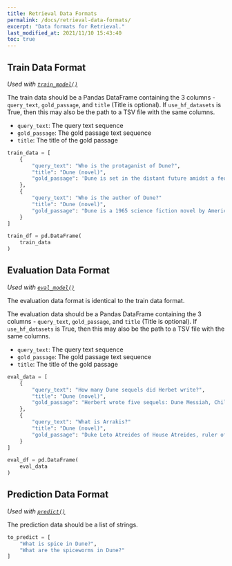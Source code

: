 ```yaml
---
title: Retrieval Data Formats
permalink: /docs/retrieval-data-formats/
excerpt: "Data formats for Retrieval."
last_modified_at: 2021/11/10 15:43:40
toc: true
---
```



## Train Data Format

*Used with [`train_model()`](/docs/retrieval-model/#training-a-retrieval-model)*

The train data should be a Pandas DataFrame containing the 3 columns - `query_text`, `gold_passage`, and `title` (Title is optional). If `use_hf_datasets` is True, then this may also be the path to a TSV file with the same columns.

- `query_text`: The query text sequence
- `gold_passage`: The gold passage text sequence
- `title`: The title of the gold passage


```python
train_data = [
    {
        "query_text": "Who is the protaganist of Dune?",
        "title": "Dune (novel)",
        "gold_passage": 'Dune is set in the distant future amidst a feudal interstellar society in which various noble houses control planetary fiefs. It tells the story of young Paul Atreides, whose family accepts the stewardship of the planet Arrakis. While the planet is an inhospitable and sparsely populated desert wasteland, it is the only source of melange, or "spice", a drug that extends life and enhances mental abilities. Melange is also necessary for space navigation, which requires a kind of multidimensional awareness and foresight that only the drug provides. As melange can only be produced on Arrakis, control of the planet is a coveted and dangerous undertaking. The story explores the multilayered interactions of politics, religion, ecology, technology, and human emotion, as the factions of the empire confront each other in a struggle for the control of Arrakis and its spice.',
    },
    {
        "query_text": "Who is the author of Dune?"
        "title": "Dune (novel)",
        "gold_passage": "Dune is a 1965 science fiction novel by American author Frank Herbert, originally published as two separate serials in Analog magazine. It tied with Roger Zelazny's This Immortal for the Hugo Award in 1966 and it won the inaugural Nebula Award for Best Novel. It is the first installment of the Dune saga; in 2003, it was described as the world's best-selling science fiction novel.",
    }
]

train_df = pd.DataFrame(
    train_data
)

```


## Evaluation Data Format

*Used with [`eval_model()`](/docs/retrieval-model/#evaluating-a-retrieval-model)*

The evaluation data format is identical to the train data format.

The evaluation data should be a Pandas DataFrame containing the 3 columns - `query_text`, `gold_passage`, and `title` (Title is optional). If `use_hf_datasets` is True, then this may also be the path to a TSV file with the same columns.

- `query_text`: The query text sequence
- `gold_passage`: The gold passage text sequence
- `title`: The title of the gold passage


```python
eval_data = [
    {
        "query_text": "How many Dune sequels did Herbet write?",
        "title": "Dune (novel)",
        "gold_passage": "Herbert wrote five sequels: Dune Messiah, Children of Dune, God Emperor of Dune, Heretics of Dune, and Chapterhouse: Dune. Following Herbert's death in 1986, his son Brian Herbert and author Kevin J. Anderson continued the series in over a dozen additional novels since 1999.",
    },
    {
        "query_text": "What is Arrakis?"
        "title": "Dune (novel)",
        "gold_passage": "Duke Leto Atreides of House Atreides, ruler of the ocean planet Caladan, is assigned by the Padishah Emperor Shaddam IV to serve as fief ruler of the planet Arrakis. Although Arrakis is a harsh and inhospitable desert planet, it is of enormous importance because it is the only planetary source of melange, or the \"spice\", a unique and incredibly valuable substance that extends human youth, vitality and lifespan — the official reason for its high demand in the Empire. It is also through the consumption of spice that the Guild navigators are able to navigate around the stars to find paths to planetary or spatial targets. Shaddam sees House Atreides as a potential future rival and threat, and conspires with House Harkonnen, currently in charge of spice harvesting on Arrakis and longstanding enemies of House Atreides, to destroy Leto and his family after their arrival. Leto is aware his assignment is a trap of some kind, but he must obey the Emperor’s orders.",
    }
]

eval_df = pd.DataFrame(
    eval_data
)

```


## Prediction Data Format
*Used with [`predict()`](/docs/retrieval-model/#making-predictions-with-a-retrieval-model)*

The prediction data should be a list of strings.


```python
to_predict = [
    "What is spice in Dune?",
    "What are the spiceworms in Dune?"
]
```